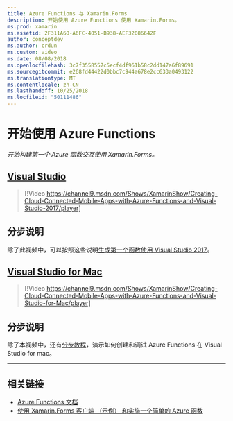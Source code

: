 ```yaml
---
title: Azure Functions 与 Xamarin.Forms
description: 开始使用 Azure Functions 使用 Xamarin.Forms。
ms.prod: xamarin
ms.assetid: 2F311A60-A6FC-4051-B938-AEF32086642F
author: conceptdev
ms.author: crdun
ms.custom: video
ms.date: 08/08/2018
ms.openlocfilehash: 3c7f3558557c5ecf4df961b58c2dd147a6f89691
ms.sourcegitcommit: e268fd44422d0bbc7c944a678e2cc633a0493122
ms.translationtype: MT
ms.contentlocale: zh-CN
ms.lasthandoff: 10/25/2018
ms.locfileid: "50111486"
---
```

# <a name="get-started-with-azure-functions"></a>开始使用 Azure Functions

_开始构建第一个 Azure 函数交互使用 Xamarin.Forms。_

## <a name="visual-studiotabwindows"></a>[Visual Studio](#tab/windows)

> [!Video https://channel9.msdn.com/Shows/XamarinShow/Creating-Cloud-Connected-Mobile-Apps-with-Azure-Functions-and-Visual-Studio-2017/player]

## <a name="step-by-step-instructions"></a>分步说明

除了此视频中，可以按照这些说明[生成第一个函数使用 Visual Studio 2017](https://docs.microsoft.com/en-us/azure/azure-functions/functions-create-your-first-function-visual-studio)。

## <a name="visual-studio-for-mactabmacos"></a>[Visual Studio for Mac](#tab/macos)

> [!Video https://channel9.msdn.com/Shows/XamarinShow/Creating-Cloud-Connected-Mobile-Apps-with-Azure-Functions-and-Visual-Studio-for-Mac/player]

## <a name="step-by-step-instructions"></a>分步说明

除了本视频中，还有[分步教程](https://docs.microsoft.com/en-us/visualstudio/mac/azure-functions-lab)，演示如何创建和调试 Azure Functions 在 Visual Studio for mac。

-----

## <a name="related-links"></a>相关链接

- [Azure Functions 文档](https://docs.microsoft.com/azure/azure-functions/)
- [使用 Xamarin.Forms 客户端 （示例） 和实施一个简单的 Azure 函数](https://azure.microsoft.com/resources/samples/functions-xamarin-getting-started/)